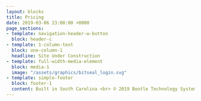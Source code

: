 ```yaml
---
layout: blocks
title: Pricing
date: 2019-03-06 23:00:00 +0000
page_sections:
- template: navigation-header-w-button
  block: header-c
- template: 1-column-text
  block: one-column-1
  headline: Site Under Construction
- template: full-width-media-element
  block: media-1
  image: "/assets/graphics/bitseal_login.svg"
- template: simple-footer
  block: footer-1
  content: Built in South Carolina <br> © 2019 Bootle Technology Systems, LLC
---
```


